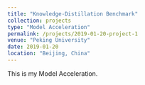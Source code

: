 ```yaml
---
title: "Knowledge-Distillation Benchmark"
collection: projects
type: "Model Acceleration"
permalink: /projects/2019-01-20-project-1
venue: "Peking University"
date: 2019-01-20
location: "Beijing, China"
---
```


This is my Model Acceleration.
